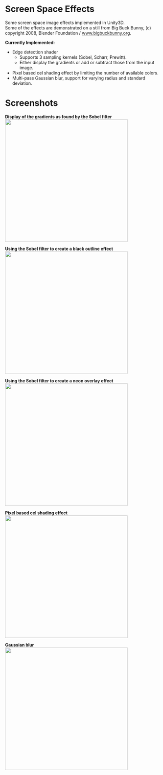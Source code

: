 # Screen Space Effects
Some screen space image effects implemented in Unity3D.  
Some of the effects are demonstrated on a still from Big Buck Bunny, (c) copyright 2008, Blender Foundation / www.bigbuckbunny.org.


**Currently Implemented:**
- Edge detection shader
  - Supports 3 sampling kernels (Sobel, Scharr, Prewitt).
  - Either display the gradients or add or subtract those from the input image.
- Pixel based cel shading effect by limiting the number of available colors.
- Multi-pass Gaussian blur, support for varying radius and standard deviation.


# Screenshots
**Display of the gradients as found by the Sobel filter**  
<a href="https://github.com/akoreman/Screen-Space-Effects"><img src="https://raw.github.com/akoreman/screen-space-effects/main/images/RawSobel.png" width="400"></a>  

**Using the Sobel filter to create a black outline effect**  
<a href="https://github.com/akoreman/Screen-Space-Effects"><img src="https://raw.github.com/akoreman/screen-space-effects/main/images/SubtractSobel.png" width="400"></a>  

**Using the Sobel filter to create a neon overlay effect**  
<a href="https://github.com/akoreman/Screen-Space-Effects"><img src="https://raw.github.com/akoreman/screen-space-effects/main/images/AddSobel.png" width="400"></a>  

**Pixel based cel shading effect**  
<a href="https://github.com/akoreman/Screen-Space-Effects"><img src="https://raw.github.com/akoreman/screen-space-effects/main/images/PixelCel.png" width="400"></a>  

**Gaussian blur**  
<a href="https://github.com/akoreman/Screen-Space-Effects"><img src="https://raw.github.com/akoreman/screen-space-effects/main/images/Gaussian.png" width="400"></a>  
